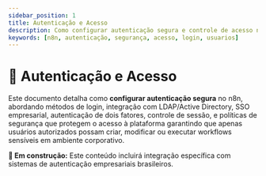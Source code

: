 ```yaml
---
sidebar_position: 1
title: Autenticação e Acesso
description: Como configurar autenticação segura e controle de acesso no n8n
keywords: [n8n, autenticação, segurança, acesso, login, usuarios]
---
```


# 🔐 Autenticação e Acesso

Este documento detalha como **configurar autenticação segura** no n8n, abordando métodos de login, integração com LDAP/Active Directory, SSO empresarial, autenticação de dois fatores, controle de sessão, e políticas de segurança que protegem o acesso à plataforma garantindo que apenas usuários autorizados possam criar, modificar ou executar workflows sensíveis em ambiente corporativo.

**🔄 Em construção:** Este conteúdo incluirá integração específica com sistemas de autenticação empresariais brasileiros.
